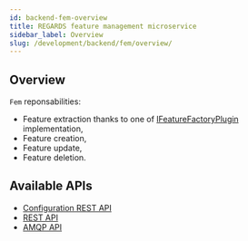 ```yaml
---
id: backend-fem-overview
title: REGARDS feature management microservice
sidebar_label: Overview
slug: /development/backend/fem/overview/
---
```



## Overview

`Fem` reponsabilities:

* Feature extraction thanks to one of [IFeatureFactoryPlugin](../plugins/feature-factory/) implementation,
* Feature creation,
* Feature update,
* Feature deletion.

## Available APIs

* [Configuration REST API](../api/configuration/)
* [REST API](../api/rest/)
* [AMQP API](../api/amqp/)

